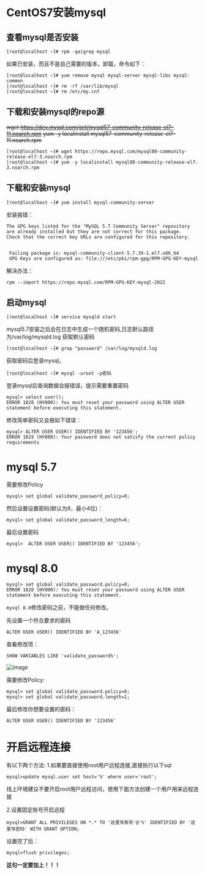 # CentOS7安装mysql

## 查看mysql是否安装
```
[root@localhost ~]# rpm -qa|grep mysql
```
如果已安装，而且不是自己需要的版本，卸载，命令如下：
```
[root@localhost ~]# yum remove mysql mysql-server mysql-libs mysql-common
[root@localhost ~]# rm -rf /var/lib/mysql
[root@localhost ~]# rm /etc/my.cnf
```
## 下载和安装mysql的repo源

~~wget https://dev.mysql.com/get/mysql57-community-release-el7-11.noarch.rpm~~
~~yum -y localinstall mysql57-community-release-el7-11.noarch.rpm~~
```
[root@localhost ~]# wget https://repo.mysql.com/mysql80-community-release-el7-3.noarch.rpm
[root@localhost ~]# yum -y localinstall mysql80-community-release-el7-3.noarch.rpm
```
## 下载和安装mysql
```
[root@localhost ~]# yum install mysql-community-server
```

安装报错：

```
The GPG keys listed for the "MySQL 5.7 Community Server" repository are already installed but they are not correct for this package.
Check that the correct key URLs are configured for this repository.


 Failing package is: mysql-community-client-5.7.39-1.el7.x86_64
 GPG Keys are configured as: file:///etc/pki/rpm-gpg/RPM-GPG-KEY-mysql
```

解决办法：

```
rpm --import https://repo.mysql.com/RPM-GPG-KEY-mysql-2022
```


## 启动mysql
```
[root@localhost ~]# service mysqld start
```
mysql5.7安装之后会在日志中生成一个随机密码,日志默认路径为/var/log/mysqld.log
获取默认密码
```
[root@localhost ~]# grep "password" /var/log/mysqld.log
```
获取密码后登录mysql。
```
[root@localhost ~]# mysql -uroot -p密码
```
登录mysql后查询数据会报错误，提示需要重置密码
```
mysql> select user();
ERROR 1820 (HY000): You must reset your password using ALTER USER statement before executing this statement.
```
修改简单密码又会报如下错误：
```
mysql> ALTER USER USER() IDENTIFIED BY '123456';
ERROR 1819 (HY000): Your password does not satisfy the current policy requirements
```

# mysql 5.7

需要修改Policy
```
mysql> set global validate_password_policy=0;
```
然后设置设置密码(默认为8，最小4位)：
```
mysql> set global validate_password_length=6;
```
最后设置密码
```
mysql>  ALTER USER USER() IDENTIFIED BY '123456';
```

# mysql 8.0

```
mysql> set global validate_password.policy=0;
ERROR 1820 (HY000): You must reset your password using ALTER USER statement before executing this statement.
```

  `mysql 8.0`修改密码之前，不能做任何修改。
  
先设置一个符合要求的密码

```
ALTER USER USER() IDENTIFIED BY 'A_123456'
```
查看修改项：

```
SHOW VARIABLES LIKE 'validate_password%';
```

![image](https://user-images.githubusercontent.com/11553237/223953887-cd85b7b2-ebda-4d20-8b79-f3ab72aa0d8f.png)


需要修改Policy:

```
mysql> set global validate_password.policy=0;
mysql> set global validate_password.length=1;
```

最后修改你想要设置的密码：

```
ALTER USER USER() IDENTIFIED BY '123456'
```


# 开启远程连接
有以下两个方法:
1.如果要直接使用root用户远程连接,直接执行以下sql
```
mysql>update mysql.user set host='%' where user='root';
```
线上环境建议不要开启root用户远程访问，使用下面方法创建一个用户用来远程连接

2.设置固定账号开启远程
```
mysql>GRANT ALL PRIVILEGES ON *.* TO '这里写账号'@'%' IDENTIFIED BY '这里写密码' WITH GRANT OPTION;
```
设置完了后：
```
mysql>flush privileges;  
```
**这句一定要加上！！！**
